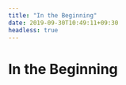 ```yaml
---
title: "In the Beginning"
date: 2019-09-30T10:49:11+09:30
headless: true
---
```


# In the Beginning

